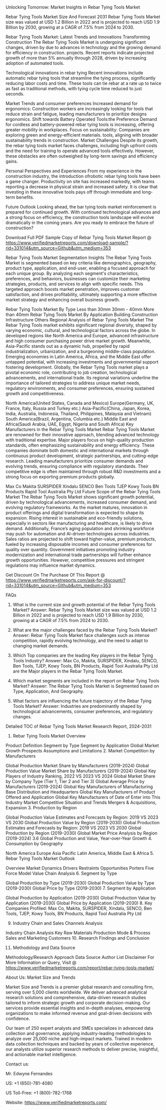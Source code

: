 Unlocking Tomorrow: Market Insights in Rebar Tying Tools Market


Rebar Tying Tools Market Size And Forecast 2031
Rebar Tying Tools Market size was valued at USD 1.2 Billion in 2022 and is projected to reach USD 1.9 Billion by 2030, growing at a CAGR of 7.5% from 2024 to 2030.

Rebar Tying Tools Market: Latest Trends and Innovations Transforming Construction
The Rebar Tying Tools Market is undergoing significant changes, driven by ​due to advances in technology and the growing demand for efficiency in construction. projects. Recent reports indicate projected growth of more than 5% annually through 2028, driven by increasing adoption of automated tools.

Technological innovations in rebar tying
Recent innovations include automatic rebar tying tools that streamline the tying process, significantly reducing labor costs and time. These tools can tie rebar at a rate up to twice as fast as traditional methods, with tying cycle time reduced to just seconds.

Market Trends and consumer preferences
Increased demand for ergonomics: Construction workers are increasingly looking for tools that reduce strain and fatigue, leading manufacturers to prioritize designs ergonomics.
Shift towards Battery Operated Tools:the Preference Demand for cordless and battery-powered rebar tying tools is increasing, offering greater mobility in workplaces.
Focus on sustainability: Companies are exploring green and energy-efficient materials. tools, aligning with broader sustainability trends in construction.
Market Challenges
Despite its growth, the rebar tying tools market faces challenges, including high upfront costs and the need for training to operate advanced tools effectively. However, these obstacles are often outweighed by long-term savings and efficiency gains.

Personal Perspectives and Experiences
From my experience in the construction industry, the introduction ofrobotic rebar tying tools have been a game changer. Productivity on site has increased markedly, with teams reporting a decrease in physical strain and increased safety. It is clear that investing in these innovative tools pays off through immediate and long-term benefits.

Future Outlook
Looking ahead, the bar tying tools market reinforcement is prepared for continued growth. With continued technological advances and a strong focus on efficiency, the construction tools landscape will evolve dramatically in the coming years. Are you ready to embrace the future of construction?

Download Full PDF Sample Copy of Rebar Tying Tools Market Report @ https://www.verifiedmarketreports.com/download-sample/?rid=331014&utm_source=Github&utm_medium=353

Rebar Tying Tools Market Segmentation Insights
The Rebar Tying Tools Market is segmented based on key criteria like demographics, geography, product type, application, and end-user, enabling a focused approach for each unique group. By analyzing each segment's characteristics, preferences, and behaviors, businesses can customize their marketing strategies, products, and services to align with specific needs. This targeted approach boosts market penetration, improves customer satisfaction, and drives profitability, ultimately supporting a more effective market strategy and enhancing overall business growth.

Rebar Tying Tools Market By Type
Less than 30mm
30mm - 40mm
More than 40mm
Rebar Tying Tools Market By Application
Building Construction
Infrastructure
Others
Regional Analysis of Rebar Tying Tools Market
The Rebar Tying Tools market exhibits significant regional diversity, shaped by varying economic, cultural, and technological factors across the globe. In developed regions like North America and Europe, advanced infrastructure and high consumer purchasing power drive market growth. Meanwhile, Asia-Pacific stands out as a dynamic hub, propelled by rapid industrialization, urbanization, and a burgeoning middle-class population. Emerging economies in Latin America, Africa, and the Middle East offer untapped potential, with increasing investments and governmental support fostering development. Globally, the Rebar Tying Tools market plays a pivotal economic role, contributing to job creation, technological advancements, and international trade. Its regional variations underline the importance of tailored strategies to address unique market needs, regulatory environments, and consumer preferences, ensuring sustained growth and competitiveness.

North America(United States, Canada and Mexico)
Europe(Germany, UK, France, Italy, Russia and Turkey etc.)
Asia-Pacific(China, Japan, Korea, India, Australia, Indonesia, Thailand, Philippines, Malaysia and Vietnam)
South America(Brazil, Argentina, Columbia etc.)
Middle East and Africa(Saudi Arabia, UAE, Egypt, Nigeria and South Africa)
Key Manufacturers in the Rebar Tying Tools Market
Rebar Tying Tools Market are renowned for their innovative approach, blending advanced technology with traditional expertise. Major players focus on high-quality production standards, often emphasizing sustainability and energy efficiency. These companies dominate both domestic and international markets through continuous product development, strategic partnerships, and cutting-edge research. Leading manufacturers prioritize consumer demands and evolving trends, ensuring compliance with regulatory standards. Their competitive edge is often maintained through robust R&D investments and a strong focus on exporting premium products globally.

Max Co
Makita
SURSPIDER
Xindalu
SENCO
Ben Tools
TJEP
Kowy Tools
BN Products
Rapid Tool Australia Pty Ltd
Future Scope of the Rebar Tying Tools Market
The Rebar Tying Tools Market shows significant growth potential, driven by technological advancements, increased consumer demand, and evolving regulatory frameworks. As the market matures, innovation in product offerings and digital transformation is expected to shape its expansion. Rising interest in sustainable and eco-friendly solutions, especially in sectors like manufacturing and healthcare, is likely to drive demand. Additionally, France’s aging population and shrinking workforce may push for automation and AI-driven technologies across industries. Sales ratios are projected to shift toward higher-value, premium products, fueled by increasing disposable incomes and consumer preferences for quality over quantity. Government initiatives promoting industry modernization and international trade partnerships will further enhance growth opportunities. However, competitive pressures and stringent regulations may influence market dynamics.

Get Discount On The Purchase Of This Report @ https://www.verifiedmarketreports.com/ask-for-discount/?rid=331014&utm_source=Github&utm_medium=353

FAQs
1. What is the current size and growth potential of the Rebar Tying Tools Market?
Answer: Rebar Tying Tools Market size was valued at USD 1.2 Billion in 2022 and is projected to reach USD 1.9 Billion by 2030, growing at a CAGR of 7.5% from 2024 to 2030.

2. What are the major challenges faced by the Rebar Tying Tools Market?
Answer: Rebar Tying Tools Market face challenges such as intense competition, rapidly evolving technology, and the need to adapt to changing market demands.

3. Which Top companies are the leading Key players in the Rebar Tying Tools Industry?
Answer: Max Co, Makita, SURSPIDER, Xindalu, SENCO, Ben Tools, TJEP, Kowy Tools, BN Products, Rapid Tool Australia Pty Ltd are the Major players in the Rebar Tying Tools Market.

4. Which market segments are included in the report on Rebar Tying Tools Market?
Answer: The Rebar Tying Tools Market is Segmented based on Type, Application, And Geography.

5. What factors are influencing the future trajectory of the Rebar Tying Tools Market?
Answer: Industries are predominantly shaped by technological advancements, consumer preferences, and regulatory changes.

Detailed TOC of Rebar Tying Tools Market Research Report, 2024-2031
1. Rebar Tying Tools Market Overview

Product Definition
Segment by Type
Segment by Application
Global Market Growth Prospects
Assumptions and Limitations
2. Market Competition by Manufacturers

Global Production Market Share by Manufacturers (2019-2024)
Global Production Value Market Share by Manufacturers (2019-2024)
Global Key Players of Industry Ranking, 2022 VS 2023 VS 2024
Global Market Share by Company Type (Tier 1, Tier 2 and Tier 3)
Global Average Price by Manufacturers (2019-2024)
Global Key Manufacturers of Manufacturing Base Distribution and Headquarters
Global Key Manufacturers of Product Offered and Application
Global Key Manufacturers of Date of Enter into This Industry
Market Competitive Situation and Trends
Mergers & Acquisitions, Expansion
3. Production by Region

Global Production Value Estimates and Forecasts by Region: 2019 VS 2023 VS 2030
Global Production Value by Region (2019-2030)
Global Production Estimates and Forecasts by Region: 2019 VS 2023 VS 2030
Global Production by Region (2019-2030)
Global Market Price Analysis by Region (2019-2024) 3.6 Global Production and Value, Year-over-Year Growth
4. Consumption by Geography

North America
Europe
Asia Pacific
Latin America, Middle East & Africa
5. Rebar Tying Tools Market Outlook

Overview
Market Dynamics
Drivers
Restraints
Opportunities
Porters Five Force Model
Value Chain Analysis 
6. Segment by Type

Global Production by Type (2019-2030)
Global Production Value by Type (2019-2030)
Global Price by Type (2019-2030)
7. Segment by Application

Global Production by Application (2019-2030)
Global Production Value by Application (2019-2030)
Global Price by Application (2019-2030)
8. Key Companies Profiled: Max Co, Makita, SURSPIDER, Xindalu, SENCO, Ben Tools, TJEP, Kowy Tools, BN Products, Rapid Tool Australia Pty Ltd

9. Industry Chain and Sales Channels Analysis

Industry Chain Analysis
Key Raw Materials
Production Mode & Process
Sales and Marketing
Customers
10. Research Findings and Conclusion

11. Methodology and Data Source

Methodology/Research Approach
Data Source
Author List
Disclaimer
For More Information or Query, Visit @ https://www.verifiedmarketreports.com/report/rebar-tying-tools-market/

About Us: Market Size and Trends

Market Size and Trends is a premier global research and consulting firm, serving over 5,000 clients worldwide. We deliver advanced analytical research solutions and comprehensive, data-driven research studies tailored to inform strategic growth and corporate decision-making. Our services provide essential insights and in-depth analyses, empowering organizations to make informed revenue and goal-driven decisions with confidence.

Our team of 250 expert analysts and SMEs specializes in advanced data collection and governance, applying industry-leading methodologies to analyze over 25,000 niche and high-impact markets. Trained in modern data collection techniques and backed by years of collective experience, our analysts utilize superior research methods to deliver precise, insightful, and actionable market intelligence.

Contact us:

Mr. Edwyne Fernandes

US: +1 (650)-781-4080

US Toll-Free: +1 (800)-782-1768

Website: https://www.verifiedmarketreports.com/
